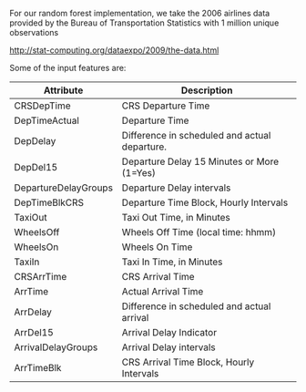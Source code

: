For our random forest implementation, we take the 2006 airlines data provided by the Bureau of Transportation Statistics with 1 million unique observations

http://stat-computing.org/dataexpo/2009/the-data.html

Some of the input features are: 

| Attribute | Description | 
| --- | --- |
| CRSDepTime | CRS Departure Time|
|DepTimeActual| Departure Time|
|DepDelay|Difference in scheduled and actual departure.|
|DepDel15|Departure Delay 15 Minutes or More (1=Yes)|
|DepartureDelayGroups|Departure Delay intervals|
|DepTimeBlkCRS| Departure Time Block, Hourly Intervals|
|TaxiOut|Taxi Out Time, in Minutes|
|WheelsOff|Wheels Off Time (local time: hhmm)|
|WheelsOn|Wheels On Time
|TaxiIn|Taxi In Time, in Minutes|
|CRSArrTime|CRS Arrival Time|
|ArrTime|Actual Arrival Time|
|ArrDelay|Difference in scheduled and actual arrival|
|ArrDel15|Arrival Delay Indicator|
|ArrivalDelayGroups|Arrival Delay intervals|
|ArrTimeBlk|CRS Arrival Time Block, Hourly Intervals|
